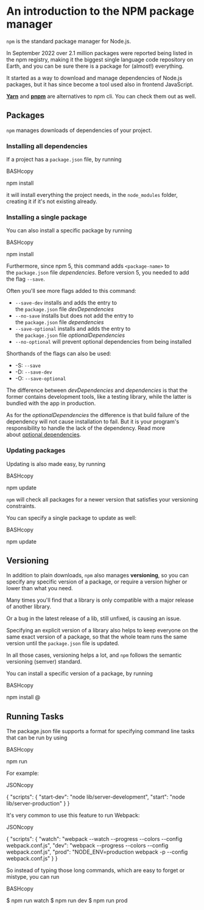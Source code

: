 # An introduction to the NPM package manager
`npm` is the standard package manager for Node.js.

In September 2022 over 2.1 million packages were reported being listed in the npm registry, making it the biggest single language code repository on Earth, and you can be sure there is a package for (almost!) everything.

It started as a way to download and manage dependencies of Node.js packages, but it has since become a tool used also in frontend JavaScript.

[**Yarn**](https://yarnpkg.com/en/) and [**pnpm**](https://pnpm.io/) are alternatives to npm cli. You can check them out as well.

## [](https://nodejs.dev/en/learn/an-introduction-to-the-npm-package-manager/#packages)Packages

`npm` manages downloads of dependencies of your project.

### [](https://nodejs.dev/en/learn/an-introduction-to-the-npm-package-manager/#installing-all-dependencies)Installing all dependencies

If a project has a `package.json` file, by running

BASHcopy

npm install

it will install everything the project needs, in the `node_modules` folder, creating it if it's not existing already.

### [](https://nodejs.dev/en/learn/an-introduction-to-the-npm-package-manager/#installing-a-single-package)Installing a single package

You can also install a specific package by running

BASHcopy

npm install <package-name>

Furthermore, since npm 5, this command adds `<package-name>` to the `package.json` file _dependencies_. Before version 5, you needed to add the flag `--save`.

Often you'll see more flags added to this command:

-   `--save-dev` installs and adds the entry to the `package.json` file _devDependencies_
-   `--no-save` installs but does not add the entry to the `package.json` file _dependencies_
-   `--save-optional` installs and adds the entry to the `package.json` file _optionalDependencies_
-   `--no-optional` will prevent optional dependencies from being installed

Shorthands of the flags can also be used:

-   -S: `--save`
-   -D: `--save-dev`
-   -O: `--save-optional`

The difference between _devDependencies_ and _dependencies_ is that the former contains development tools, like a testing library, while the latter is bundled with the app in production.

As for the _optionalDependencies_ the difference is that build failure of the dependency will not cause installation to fail. But it is your program's responsibility to handle the lack of the dependency. Read more about [optional dependencies](https://docs.npmjs.com/cli/v7/configuring-npm/package-json#optionaldependencies).

### [](https://nodejs.dev/en/learn/an-introduction-to-the-npm-package-manager/#updating-packages)Updating packages

Updating is also made easy, by running

BASHcopy

npm update

`npm` will check all packages for a newer version that satisfies your versioning constraints.

You can specify a single package to update as well:

BASHcopy

npm update <package-name>

## [](https://nodejs.dev/en/learn/an-introduction-to-the-npm-package-manager/#versioning)Versioning

In addition to plain downloads, `npm` also manages **versioning**, so you can specify any specific version of a package, or require a version higher or lower than what you need.

Many times you'll find that a library is only compatible with a major release of another library.

Or a bug in the latest release of a lib, still unfixed, is causing an issue.

Specifying an explicit version of a library also helps to keep everyone on the same exact version of a package, so that the whole team runs the same version until the `package.json` file is updated.

In all those cases, versioning helps a lot, and `npm` follows the semantic versioning (semver) standard.

You can install a specific version of a package, by running

BASHcopy

npm install <package-name>@<version>

## [](https://nodejs.dev/en/learn/an-introduction-to-the-npm-package-manager/#running-tasks)Running Tasks

The package.json file supports a format for specifying command line tasks that can be run by using

BASHcopy

npm run <task-name>

For example:

JSONcopy

{
  "scripts": {
    "start-dev": "node lib/server-development",
    "start": "node lib/server-production"
  }
}

It's very common to use this feature to run Webpack:

JSONcopy

{
  "scripts": {
    "watch": "webpack --watch --progress --colors --config webpack.conf.js",
    "dev": "webpack --progress --colors --config webpack.conf.js",
    "prod": "NODE_ENV=production webpack -p --config webpack.conf.js"
  }
}

So instead of typing those long commands, which are easy to forget or mistype, you can run

BASHcopy

$ npm run watch
$ npm run dev
$ npm run prod